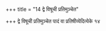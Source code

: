 +++
title = "14 द्वे विषूची प्रतिमुञ्चेत"

+++
द्वे विषूची प्रतिमुञ्चेत पादं वा प्रतिषीव्येदित्येके १४